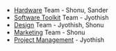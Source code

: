 * [Hardware](Hardware) Team - Shonu, Sander
* [Software Toolkit](Software%20Toolkit.md) Team - Jyothish
* [Design](Design.md) Team - Jyothish, Shonu
* [Marketing](Marketing) Team - Shonu
* [Project Management](World%20Building/Business%20and%20Finance/Company%20Management/Project%20Management/Project%20Management.md) - Jyothish